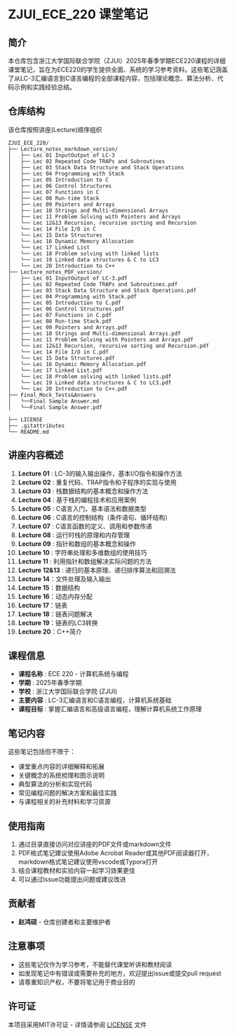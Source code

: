 # ZJUI_ECE_220 课堂笔记

## 简介

本仓库包含浙江大学国际联合学院（ZJUI）2025年春季学期ECE220课程的详细课堂笔记，旨在为ECE220的学生提供全面、系统的学习参考资料。这些笔记涵盖了从LC-3汇编语言到C语言编程的全部课程内容，包括理论概念、算法分析、代码示例和实践经验总结。

## 仓库结构

该仓库按照讲座(Lecture)顺序组织

```plaintext
ZJUI_ECE_220/
├── Lecture_notes_markdown_version/
│   ├── Lec 01 InputOutput of LC-3
│   ├── Lec 02 Repeated Code TRAPs and Subroutines
│   ├── Lec 03 Stack Data Structure and Stack Operations
│   ├── Lec 04 Programming with Stack
│   ├── Lec 05 Introduction to C
│   ├── Lec 06 Control Structures
│   ├── Lec 07 Functions in C
│   ├── Lec 08 Run-time Stack
│   ├── Lec 09 Pointers and Arrays
│   ├── Lec 10 Strings and Multi-dimensional Arrays
│   ├── Lec 11 Problem Solving with Pointers and Arrays
│   └── Lec 12&13 Recursion, recursive sorting and Recursion
│   └── Lec 14 File I/O in C
│   └── Lec 15 Data Structures
│   └── Lec 16 Dynamic Memory Allocation
│   └── Lec 17 Linked List
│   └── Lec 18 Problem solving with linked lists
│   └── Lec 19 Linked data structures & C to LC3
│   └── Lec 20 Introduction to C++
├── Lecture_notes_PDF_version/
│   ├── Lec 01 InputOutput of LC-3.pdf
│   ├── Lec 02 Repeated Code TRAPs and Subroutines.pdf
│   ├── Lec 03 Stack Data Structure and Stack Operations.pdf
│   ├── Lec 04 Programming with Stack.pdf
│   ├── Lec 05 Introduction to C.pdf
│   ├── Lec 06 Control Structures.pdf
│   ├── Lec 07 Functions in C.pdf
│   ├── Lec 08 Run-time Stack.pdf
│   ├── Lec 09 Pointers and Arrays.pdf
│   ├── Lec 10 Strings and Multi-dimensional Arrays.pdf
│   ├── Lec 11 Problem Solving with Pointers and Arrays.pdf
│   └── Lec 12&13 Recursion, recursive sorting and Recursion.pdf
│   └── Lec 14 File I/O in C.pdf
│   └── Lec 15 Data Structures.pdf
│   └── Lec 16 Dynamic Memory Allocation.pdf
│   └── Lec 17 Linked List.pdf
│   └── Lec 18 Problem solving with linked lists.pdf
│   └── Lec 19 Linked data structures & C to LC3.pdf
│   └── Lec 20 Introduction to C++.pdf
├── Final_Mock_Tests&Answers
│   └──Final Sample Answer.md
│   └──Final Sample Answer.pdf

├── LICENSE
├── .gitattributes
└── README.md
```

## 讲座内容概述

1. **Lecture 01** : LC-3的输入输出操作，基本I/O指令和操作方法
2. **Lecture 02** : 重复代码、TRAP指令和子程序的实现与使用
3. **Lecture 03** : 栈数据结构的基本概念和操作方法
4. **Lecture 04** : 基于栈的编程技术和应用案例
5. **Lecture 05** : C语言入门，基本语法和数据类型
6. **Lecture 06** : C语言的控制结构（条件语句、循环结构）
7. **Lecture 07** : C语言函数的定义、调用和参数传递
8. **Lecture 08** : 运行时栈的原理和内存管理
9. **Lecture 09** : 指针和数组的基本概念和操作
10. **Lecture 10** : 字符串处理和多维数组的使用技巧
11. **Lecture 11** : 利用指针和数组解决实际问题的方法
12. **Lecture 12&13** : 递归的基本原理、递归排序算法和回溯法
13. **Lecture 14**：文件处理及输入输出
14. **Lecture 15**：数据结构
15. **Lecture 16**：动态内存分配
16. **Lecture 17**：链表
17. **Lecture 18**：链表问题解决
18. **Lecture 19**：链表的LC3转换
19. **Lecture 20**：C++简介

## 课程信息

* **课程名称** : ECE 220 - 计算机系统与编程
* **学期** : 2025年春季学期
* **学校** : 浙江大学国际联合学院 (ZJUI)
* **主要内容** : LC-3汇编语言和C语言编程，计算机系统基础
* **课程目标** : 掌握汇编语言和高级语言编程，理解计算机系统工作原理

## 笔记内容

这些笔记包括但不限于：

* 课堂重点内容的详细解释和拓展
* 关键概念的系统梳理和图示说明
* 典型算法的分析和实现代码
* 常见编程问题的解决方案和最佳实践
* 与课程相关的补充材料和学习资源

## 使用指南

1. 通过目录直接访问对应讲座的PDF文件或markdown文件
2. PDF格式笔记建议使用Adobe Acrobat Reader或其他PDF阅读器打开，markdown格式笔记建议使用vscode或Typora打开
3. 结合课程教材和实验内容一起学习效果更佳
4. 可以通过Issue功能提出问题或建议改进

## 贡献者

* **赵鸿硕** - 仓库创建者和主要维护者

## 注意事项

* 这些笔记仅作为学习参考，不能替代课堂听讲和教材阅读
* 如发现笔记中有错误或需要补充的地方，欢迎提出issue或提交pull request
* 请尊重知识产权，不要将笔记用于商业目的

## 许可证

本项目采用MIT许可证 - 详情请参阅 [LICENSE](vscode-file://vscode-app/Applications/Visual%20Studio%20Code.app/Contents/Resources/app/out/vs/code/electron-sandbox/workbench/workbench.html) 文件
